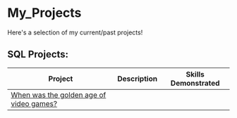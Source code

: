 # My_Projects
Here's a selection of my current/past projects! 

## SQL Projects:

|Project|Description|Skills Demonstrated|
|-------|-----------|-------------------|
|[When was the golden age of video games?](https://github.com/krags2/Datacamp_Projects/blob/main/Video_Game_Analysis)| 
